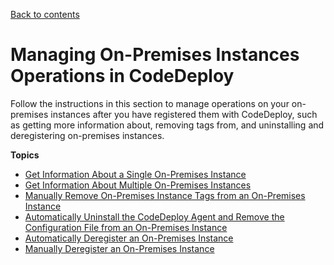 [Back to contents](index.md)

# Managing On\-Premises Instances Operations in CodeDeploy<a name="on-premises-instances-operations"></a>

Follow the instructions in this section to manage operations on your on\-premises instances after you have registered them with CodeDeploy, such as getting more information about, removing tags from, and uninstalling and deregistering on\-premises instances\.

**Topics**
+ [Get Information About a Single On\-Premises Instance](on-premises-instances-operations-view-details-single.md)
+ [Get Information About Multiple On\-Premises Instances](on-premises-instances-operations-view-details-multiple.md)
+ [Manually Remove On\-Premises Instance Tags from an On\-Premises Instance](on-premises-instances-operations-remove-tags.md)
+ [Automatically Uninstall the CodeDeploy Agent and Remove the Configuration File from an On\-Premises Instance](on-premises-instances-operations-uninstall-agent.md)
+ [Automatically Deregister an On\-Premises Instance](on-premises-instances-operations-deregister-automatically.md)
+ [Manually Deregister an On\-Premises Instance](on-premises-instances-operations-deregister-manually.md)